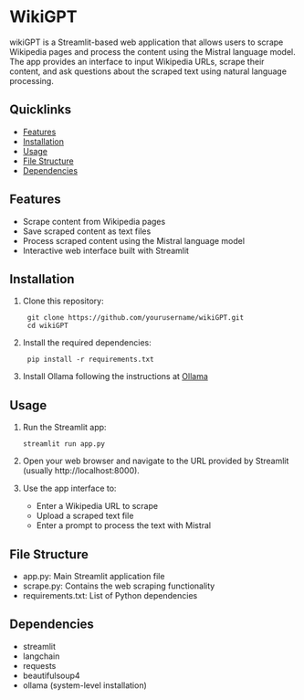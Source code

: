 # WikiGPT

wikiGPT is a Streamlit-based web application that allows users to scrape Wikipedia pages and process the content using the Mistral language model. The app provides an interface to input Wikipedia URLs, scrape their content, and ask questions about the scraped text using natural language processing.

## Quicklinks
- [Features](#Features)
- [Installation](#Installation)
- [Usage](#Usage)
- [File Structure](#File-Structure)
- [Dependencies](#Dependencies)

## Features

   - Scrape content from Wikipedia pages
   - Save scraped content as text files
   - Process scraped content using the Mistral language model
   - Interactive web interface built with Streamlit

## Installation

1. Clone this repository:

        git clone https://github.com/yourusername/wikiGPT.git
        cd wikiGPT

2. Install the required dependencies:

        pip install -r requirements.txt

3. Install Ollama following the instructions at [Ollama](https://ollama.com/)

## Usage

1. Run the Streamlit app:

       streamlit run app.py

2. Open your web browser and navigate to the URL provided by Streamlit (usually http://localhost:8000).
   
3. Use the app interface to:

    - Enter a Wikipedia URL to scrape
    - Upload a scraped text file
    - Enter a prompt to process the text with Mistral

  ## File Structure
  
  - app.py: Main Streamlit application file
  - scrape.py: Contains the web scraping functionality
  - requirements.txt: List of Python dependencies
      
  ## Dependencies

  - streamlit
  - langchain
  - requests
  - beautifulsoup4
  - ollama (system-level installation)
